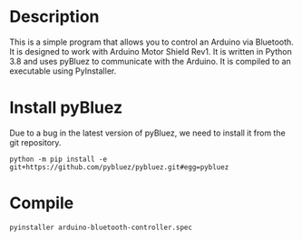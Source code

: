 # Description

This is a simple program that allows you to control an Arduino via Bluetooth. It is designed to work with Arduino Motor
Shield Rev1.
It is written in Python 3.8 and uses pyBluez to communicate with the Arduino. It is compiled to an executable using
PyInstaller.

# Install pyBluez

Due to a bug in the latest version of pyBluez, we need to install it from the git repository.

```python -m pip install -e git+https://github.com/pybluez/pybluez.git#egg=pybluez```

# Compile

```pyinstaller arduino-bluetooth-controller.spec```